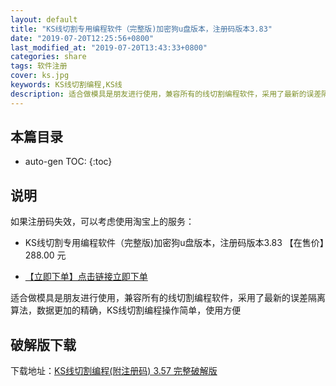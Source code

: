 ```yaml
---
layout: default
title: "KS线切割专用编程软件（完整版)加密狗u盘版本，注册码版本3.83"
date: "2019-07-20T12:25:56+0800"
last_modified_at: "2019-07-20T13:43:33+0800"
categories: share
tags: 软件注册
cover: ks.jpg
keywords: KS线切割编程,KS线
description: 适合做模具是朋友进行使用，兼容所有的线切割编程软件，采用了最新的误差隔离算法，数据更加的精确，KS线切割编程操作简单，使用方便
---
```


## 本篇目录

* auto-gen TOC:
{:toc}

## 说明

如果注册码失效，可以考虑使用淘宝上的服务：

* KS线切割专用编程软件（完整版)加密狗u盘版本，注册码版本3.83 【在售价】288.00 元

* [【立即下单】点击链接立即下单](https://s.click.taobao.com/t?e=m%3D2%26s%3DGDp5J1gvsF0cQipKwQzePOeEDrYVVa64LKpWJ%2Bin0XLjf2vlNIV67iVkevqb1oimLzKPa%2Ff2nu9FzjN9hD2WgqNloZYdv3EG6YKsWt4FgAKVoz8w%2F8flOF9EeTtntI440rU7bvMfl7FuFnwb4xG2nC4W5MS%2B%2FGnLskmx5kiO8DpndR0CisZIhTKaRf6zlJfSMe%2B7TGjlMH0vfeUUl6%2F7pA%3D%3D&scm=null&pvid=null&app_pvid=59590_11.27.49.242_112471_1563596733670&ptl=floorId:17741;app_pvid:59590_11.27.49.242_112471_1563596733670&union_lens=lensId:0b8d12c1_0e67_16c0d98e0aa_ac64)

适合做模具是朋友进行使用，兼容所有的线切割编程软件，采用了最新的误差隔离算法，数据更加的精确，KS线切割编程操作简单，使用方便

## 破解版下载

下载地址：[KS线切割编程(附注册码) 3.57 完整破解版](http://dx1.pc0359.cn/soft/K/ks2disk.rar)
